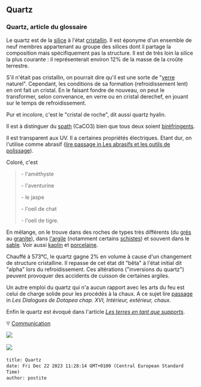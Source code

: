 ## Quartz
### Quartz, article du glossaire
 Le quartz est de la [silice](silice.html) à l'état [cristallin](cristal.html). Il est éponyme d'un ensemble de neuf membres appartenant au groupe des silices dont il partage la composition mais spécifiquement pas la structure. Il est de très loin la silice la plus courante : il représenterait environ 12% de la masse de la croûte terrestre.

S'il n'était pas cristallin, on pourrait dire qu'il est une sorte de "[verre](verre.html) naturel". Cependant, les conditions de sa formation (refroidissement lent) en ont fait un cristal. En le faisant fondre de nouveau, on peut le transformer, selon convenance, en verre ou en cristal derechef, en jouant sur le temps de refroidissement.

Pur et incolore, c'est le "cristal de roche", dit aussi quartz hyalin.

Il est à distinguer du [spath](spath.html) (CaCO3) bien que tous deux soient [biréfringents](cristal.html#birefringent).

Il est transparent aux UV. Il a certaines propriétés électriques. Etant dur, on l'utilise comme abrasif ([lire passage in Les abrasifs et les outils de polissage](abrasifs.html#silices)).

Coloré, c'est

> \- l'améthyste
> 
> \- l'aventurine
> 
> \- le jaspe
> 
> \- l'oeil de chat
> 
> \- l'oeil de tigre.

En mélange, on le trouve dans des roches de types très différents (du [grés](gres2.html) au [granite](granit.html)), dans [l'argile](argile.html) (notamment certains [schistes](schiste.html)) et souvent dans le [sable](sable.html). Voir aussi [kaolin](kaolin.html) et [porcelaine](porcelaine.html).

Chauffé à 573°C, le quartz gagne 2% en volume à cause d'un changement de structure cristalline. Il repasse de cet état dit "bêta" à l'état initial dit "alpha" lors du refroidissement. Ces altérations ("inversions du quartz") peuvent provoquer des accidents de cuisson de certaines argiles.

Un autre emploi du quartz qui n'a aucun rapport avec les arts du feu est celui de charge solide pour les procédés à la chaux. A ce sujet lire [passage](chap16interieurexterieurchaux.html#quartz) in _Les Dialogues de Dotapea chap. XVI, Intérieur, extérieur, chaux._

Enfin le quartz est évoqué dans l'article _[Les terres en tant que supports](terressupports.html)_.



![](images/flechebas.gif) [Communication](http://www.artrealite.com/annonceurs.htm) 

[![](https://cbonvin.fr/sites/regie.artrealite.com/visuels/campagne1.png)](index-2.html#20131014)

![](https://cbonvin.fr/sites/regie.artrealite.com/visuels/campagne2.png)
```
title: Quartz
date: Fri Dec 22 2023 11:28:14 GMT+0100 (Central European Standard Time)
author: postite
```
